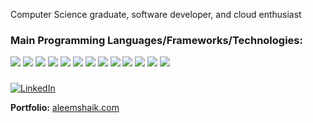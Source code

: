 
Computer Science graduate, software developer, and cloud enthusiast
### Main Programming Languages/Frameworks/Technologies:
<p>
    <img src="https://img.shields.io/badge/-Java-F89820?style=flat&logo=java&logoColor=white">
    <img src="https://img.shields.io/badge/-Python-black?style=flat&logo=python&logoColor=white"> 
    <img src="https://img.shields.io/badge/C-00599C?style=flat&logo=c&logoColor=white"> 
    <img src="https://img.shields.io/badge/-JavaScript-eed718?style=flat&logo=javascript&logoColor=ffffff"> 
    <img src="https://img.shields.io/badge/Node.js-339933?style=flat&logo=node.js&logoColor=white"> 
    <img src="https://img.shields.io/badge/Next-black?style=flat&logo=next.js&logoColor=white"> 
    <img src="https://img.shields.io/badge/React-20232A?style=flat&logo=react&logoColor=61DAFB"> 
    <img src="https://img.shields.io/badge/MongoDB-47A248?style=flat&logo=mongodb&logoColor=white"> 
    <img src="https://img.shields.io/badge/Docker-2496ED?style=flat&logo=docker&logoColor=white"> 
    <img src="https://img.shields.io/badge/-HTML5-E34F26?style=flat&logo=html5&logoColor=white"> 
    <img src="https://img.shields.io/badge/TypeScript-3178C6?logo=TypeScript&logoColor=FFF">
    <img src="https://img.shields.io/badge/-CSS3-1572B6?style=flat&logo=css3&logoColor=white">
    <img src="https://img.shields.io/badge/Numpy-013243?style=flat&logo=numpy&logoColor=white">
</p>

### 
[![LinkedIn](https://img.shields.io/badge/-LinkedIn-0072b1?style=flat&logo=linkedin)](https://www.linkedin.com/in/aleemshaik)

**Portfolio:** [aleemshaik.com](https://aleemshaik.com)
